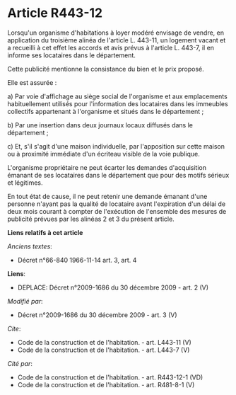 # Article R443-12

Lorsqu'un organisme d'habitations à loyer modéré envisage de vendre, en application du troisième alinéa de l'article L.
443-11, un logement vacant et a recueilli à cet effet les accords et avis prévus à l'article L. 443-7, il en informe ses
locataires dans le département. 

Cette publicité mentionne la consistance du bien et le prix proposé. 

Elle est assurée : 

a) Par voie d'affichage au siège social de l'organisme et aux emplacements habituellement utilisés pour l'information des
locataires dans les immeubles collectifs appartenant à l'organisme et situés dans le département ; 

b) Par une insertion dans deux journaux locaux diffusés dans le département ; 

c) Et, s'il s'agit d'une maison individuelle, par l'apposition sur cette maison ou à proximité immédiate d'un écriteau
visible de la voie publique.

L'organisme propriétaire ne peut écarter les demandes d'acquisition émanant de ses locataires dans le département que pour
des motifs sérieux et légitimes. 

En tout état de cause, il ne peut retenir une demande émanant d'une personne n'ayant pas la qualité de locataire avant
l'expiration d'un délai de deux mois courant à compter de l'exécution de l'ensemble des mesures de publicité prévues par les
alinéas 2 et 3 du présent article.

**Liens relatifs à cet article**

_Anciens textes_:

  - Décret n°66-840 1966-11-14 art. 3, art. 4

**Liens**:

  - DEPLACE: Décret n°2009-1686 du 30 décembre 2009 - art. 2 (V)

_Modifié par_:

  - Décret n°2009-1686 du 30 décembre 2009 - art. 3 (V)

_Cite_:

  - Code de la construction et de l'habitation. - art. L443-11 (V)
  - Code de la construction et de l'habitation. - art. L443-7 (V)

_Cité par_:

  - Code de la construction et de l'habitation. - art. R443-12-1 (VD)
  - Code de la construction et de l'habitation. - art. R481-8-1 (V)

